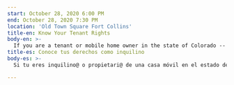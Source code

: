 ```yaml
---
start: October 28, 2020 6:00 PM
end: October 28, 2020 7:30 PM
location: 'Old Town Square Fort Collins'
title-en: Know Your Tenant Rights
body-en: >-
  If you are a tenant or mobile home owner in the state of Colorado -- no matter your income, your language, or your immigration status -- YOU HAVE RIGHTS. Join local organizations Fuerza Latina and The Family Center for an expert presentation by lawyers from the Colorado Poverty Law Project. Following the presentation, lawyers will answer questions about your concerns and will provide you the opportunity to set up a free, private consultation following this event. Join us next Wednesday from 6-7:30pm. https://us02web.zoom.us/j/85875254779  More details in the event description!
title-es: Conoce tus derechos como inquilino
body-es: >-
  Si tu eres inquilino@ o propietari@ de una casa móvil en el estado de Colorado -- no importan tus ingresos, tu idioma o tu estatus migratorio -- TIENES DERECHOS. Únete a las organizaciones locales Fuerza Latina y El Centro La Familia para una presentación experta con abogados del Colorado Poverty Law Project. Después de la presentación, l@s abogad@s contestarán tus preguntas sobre cualquier inquietud o situación que estás enfrentando, y te brindarán la oportunidad de programar una consulta privada (gratis) después del evento. Únete a nosotros el proximo miercoles de 6 a 7:30. https://us02web.zoom.us/j/85875254779  Habrá interpretación simúltanea. Más detalles en la descripción del evento.

---
```

